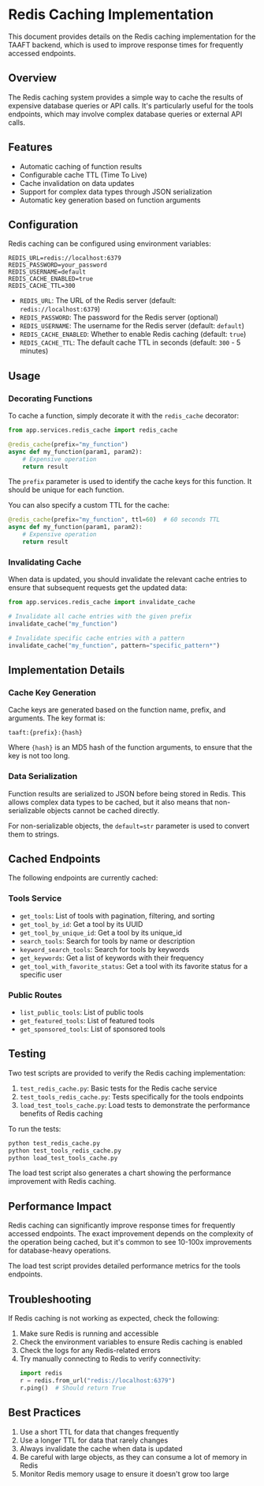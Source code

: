 # Redis Caching Implementation

This document provides details on the Redis caching implementation for the TAAFT backend, which is used to improve response times for frequently accessed endpoints.

## Overview

The Redis caching system provides a simple way to cache the results of expensive database queries or API calls. It's particularly useful for the tools endpoints, which may involve complex database queries or external API calls.

## Features

- Automatic caching of function results
- Configurable cache TTL (Time To Live)
- Cache invalidation on data updates
- Support for complex data types through JSON serialization
- Automatic key generation based on function arguments

## Configuration

Redis caching can be configured using environment variables:

```
REDIS_URL=redis://localhost:6379
REDIS_PASSWORD=your_password
REDIS_USERNAME=default
REDIS_CACHE_ENABLED=true
REDIS_CACHE_TTL=300
```

- `REDIS_URL`: The URL of the Redis server (default: `redis://localhost:6379`)
- `REDIS_PASSWORD`: The password for the Redis server (optional)
- `REDIS_USERNAME`: The username for the Redis server (default: `default`)
- `REDIS_CACHE_ENABLED`: Whether to enable Redis caching (default: `true`)
- `REDIS_CACHE_TTL`: The default cache TTL in seconds (default: `300` - 5 minutes)

## Usage

### Decorating Functions

To cache a function, simply decorate it with the `redis_cache` decorator:

```python
from app.services.redis_cache import redis_cache

@redis_cache(prefix="my_function")
async def my_function(param1, param2):
    # Expensive operation
    return result
```

The `prefix` parameter is used to identify the cache keys for this function. It should be unique for each function.

You can also specify a custom TTL for the cache:

```python
@redis_cache(prefix="my_function", ttl=60)  # 60 seconds TTL
async def my_function(param1, param2):
    # Expensive operation
    return result
```

### Invalidating Cache

When data is updated, you should invalidate the relevant cache entries to ensure that subsequent requests get the updated data:

```python
from app.services.redis_cache import invalidate_cache

# Invalidate all cache entries with the given prefix
invalidate_cache("my_function")

# Invalidate specific cache entries with a pattern
invalidate_cache("my_function", pattern="specific_pattern*")
```

## Implementation Details

### Cache Key Generation

Cache keys are generated based on the function name, prefix, and arguments. The key format is:

```
taaft:{prefix}:{hash}
```

Where `{hash}` is an MD5 hash of the function arguments, to ensure that the key is not too long.

### Data Serialization

Function results are serialized to JSON before being stored in Redis. This allows complex data types to be cached, but it also means that non-serializable objects cannot be cached directly.

For non-serializable objects, the `default=str` parameter is used to convert them to strings.

## Cached Endpoints

The following endpoints are currently cached:

### Tools Service

- `get_tools`: List of tools with pagination, filtering, and sorting
- `get_tool_by_id`: Get a tool by its UUID
- `get_tool_by_unique_id`: Get a tool by its unique_id
- `search_tools`: Search for tools by name or description
- `keyword_search_tools`: Search for tools by keywords
- `get_keywords`: Get a list of keywords with their frequency
- `get_tool_with_favorite_status`: Get a tool with its favorite status for a specific user

### Public Routes

- `list_public_tools`: List of public tools
- `get_featured_tools`: List of featured tools
- `get_sponsored_tools`: List of sponsored tools

## Testing

Two test scripts are provided to verify the Redis caching implementation:

1. `test_redis_cache.py`: Basic tests for the Redis cache service
2. `test_tools_redis_cache.py`: Tests specifically for the tools endpoints
3. `load_test_tools_cache.py`: Load tests to demonstrate the performance benefits of Redis caching

To run the tests:

```bash
python test_redis_cache.py
python test_tools_redis_cache.py
python load_test_tools_cache.py
```

The load test script also generates a chart showing the performance improvement with Redis caching.

## Performance Impact

Redis caching can significantly improve response times for frequently accessed endpoints. The exact improvement depends on the complexity of the operation being cached, but it's common to see 10-100x improvements for database-heavy operations.

The load test script provides detailed performance metrics for the tools endpoints.

## Troubleshooting

If Redis caching is not working as expected, check the following:

1. Make sure Redis is running and accessible
2. Check the environment variables to ensure Redis caching is enabled
3. Check the logs for any Redis-related errors
4. Try manually connecting to Redis to verify connectivity:
   ```python
   import redis
   r = redis.from_url("redis://localhost:6379")
   r.ping()  # Should return True
   ```

## Best Practices

1. Use a short TTL for data that changes frequently
2. Use a longer TTL for data that rarely changes
3. Always invalidate the cache when data is updated
4. Be careful with large objects, as they can consume a lot of memory in Redis
5. Monitor Redis memory usage to ensure it doesn't grow too large 
